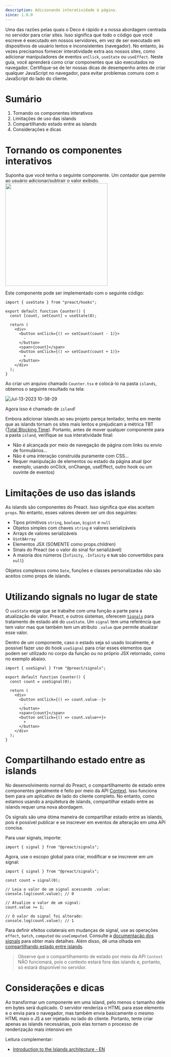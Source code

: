 ```yaml
---
description: Adicionando interatividade à página.
since: 1.0.0
---
```


Uma das razões pelas quais o Deco é rápido é a nossa abordagem centrada no
servidor para criar sites. Isso significa que todo o código que você escreve é
executado em nossos servidores, em vez de ser executado em dispositivos de
usuário lentos e inconsistentes (navegador). No entanto, às vezes precisamos
fornecer interatividade extra aos nossos sites, como adicionar manipuladores de
eventos `onClick`, `useState` ou `useEffect`. Neste guia, você aprenderá como
criar componentes que são executados no navegador. Certifique-se de ler nossas
dicas de desempenho antes de criar qualquer JavaScript no navegador, para evitar
problemas comuns com o JavaScript do lado do cliente.

# Sumário

1. Tornando os componentes interativos
2. Limitações de uso das islands
3. Compartilhando estado entre as islands
4. Considerações e dicas

# Tornando os componentes interativos

Suponha que você tenha o seguinte componente. Um contador que permite ao usuário
adicionar/subtrair o valor exibido.
<img width="320"  src="https://github.com/deco-sites/starting/assets/1753396/ffecce87-22e4-4165-8436-e46cf9681eb0" />

Este componente pode ser implementado com o seguinte código:

```tsx
import { useState } from "preact/hooks";

export default function Counter() {
  const [count, setCount] = useState(0);

  return (
    <div>
      <button onClick={() => setCount(count - 1)}>
        -
      </button>
      <span>{count}</span>
      <button onClick={() => setCount(count + 1)}>
        +
      </button>
    </div>
  );
}
```

Ao criar um arquivo chamado `Counter.tsx` e colocá-lo na pasta `islands`, obtemos o seguinte resultado na tela:

![Jul-13-2023 10-38-29](https://github.com/deco-sites/starting/assets/1753396/9d4cda22-f302-4b8e-a98e-d5c9dd4af596)

Agora isso é chamado de `island`!

Embora adicionar islands ao seu projeto pareça tentador, tenha em mente que as
islands tornam os sites mais lentos e prejudicam a métrica TBT
([Total Blocking Time](https://web.dev/tbt/)). Portanto, antes de mover qualquer
componente para a pasta `island`, verifique se sua interatividade final:

- Não é alcançada por meio de navegação de página com links ou envio de
  formulários...
- Não é uma interação construída puramente com CSS...
- Requer manipulação de elementos ou estado da página atual (por exemplo, usando
  onClick, onChange, useEffect, outro hook ou um ouvinte de eventos)

# Limitações de uso das islands

As islands são componentes do Preact. Isso significa que elas aceitam `props`.
No entanto, esses valores devem ser um dos seguintes:

- Tipos primitivos `string`, `boolean`, `bigint` e `null`
- Objetos simples com chaves `string` e valores serializáveis
- Arrays de valores serializáveis
- `Uint8Array`
- Elementos JSX (SOMENTE como props.children)
- Sinais do Preact (se o valor do sinal for serializável)
- A maioria dos números (`Infinity`, `-Infinity` e `NaN` são convertidos para
  `null`)

Objetos complexos como `Date`, funções e classes personalizadas não são aceitos
como props de islands.

# Utilizando signals no lugar de state

O `useState` exige que se trabalhe com uma função a parte para a atualização de
valor. Preact, e outros sistemas, oferecem
[`Signals`](https://preactjs.com/guide/v10/signals/) para tratamento de estado
até do `useState`. Um `signal` tem uma referência que tem valor mas que também
tem um atributo `.value` que permite atualizar esse valor.

Dentro de um componente, caso o estado seja só usado localmente, é possível
fazer uso do hook `useSignal` para criar esses elementos que podem ser utilizado
no corpo da função ou no próprio JSX retornado, como no exemplo abaixo.

```tsx
import { useSignal } from "@preact/signals";

export default function Counter() {
  const count = useSignal(0);

  return (
    <div>
      <button onClick={() => count.value--}>
        -
      </button>
      <span>{count}</span>
      <button onClick={() => count.value++}>
        +
      </button>
    </div>
  );
}
```

# Compartilhando estado entre as islands

No desenvolvimento normal do Preact, o compartilhamento de estado entre
componentes geralmente é feito por meio da API
[Context](https://preactjs.com/guide/v10/context/). Isso funciona bem para um
aplicativo de lado do cliente completo. No entanto, como estamos usando a
arquitetura de islands, compartilhar estado entre as islands requer uma nova
abordagem.

Os signals são uma ótima maneira de compartilhar estado entre as islands, pois é
possível publicar e se inscrever em eventos de alteração em uma API concisa.

Para usar signals, importe:

```tsx
import { signal } from "@preact/signals";
```

Agora, use o escopo global para criar, modificar e se inscrever em um signal:

```tsx
import { signal } from "@preact/signals";

const count = signal(0);

// Leia o valor de um signal acessando .value:
console.log(count.value); // 0

// Atualize o valor de um signal:
count.value += 1;

// O valor do signal foi alterado:
console.log(count.value); // 1
```

Para definir efeitos colaterais em mudanças de signal, use as operações
`effect`, `batch`, `computed` ou `useComputed`. Consulte a
[documentação dos signals](https://preactjs.com/guide/v10/signals/) para obter
mais detalhes. Além disso, dê uma olhada em
[compartilhando estado entre islands](https://fresh.deno.dev/docs/examples/sharing-state-between-islands).

> Observe que o compartilhamento de estado por meio da API `Context` NÃO
> funcionará, pois o contexto estará fora das islands e, portanto, só estará
> disponível no servidor.

# Considerações e dicas

Ao transformar um componente em uma island, pelo menos o tamanho dele em bytes
será duplicado. O servidor renderiza o HTML para esse elemento e o envia para o
navegador, mas também envia basicamente o mesmo HTML mais o JS a ser injetado no
lado do cliente. Portanto, tente criar apenas as islands necessárias, pois elas
tornam o processo de renderização mais intensivo em

Leitura complementar:

- [Introduction to the Islands architecture - EN](https://deno.com/blog/intro-to-islands)
